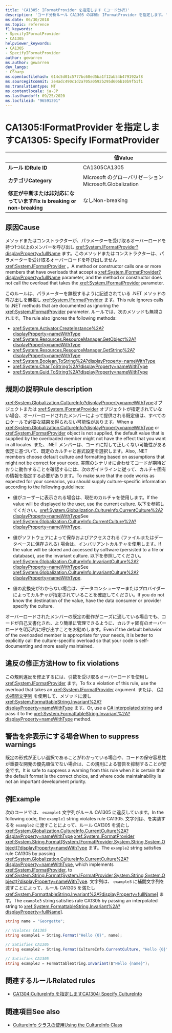 ```yaml
---
title: 'CA1305: IFormatProvider を指定します (コード分析)'
description: 'コード分析ルール CA1305 の詳細: IFormatProvider を指定します。'
ms.date: 06/30/2018
ms.topic: reference
f1_keywords:
- SpecifyIFormatProvider
- CA1305
helpviewer_keywords:
- CA1305
- SpecifyIFormatProvider
author: gewarren
ms.author: gewarren
dev_langs:
- CSharp
ms.openlocfilehash: 614c5d01c5777bc68ed5ba1f12ab54b479192af8
ms.sourcegitcommit: 2e4adc490c1d2a705a0592b295d606b10b9f51f1
ms.translationtype: MT
ms.contentlocale: ja-JP
ms.lasthandoff: 09/25/2020
ms.locfileid: "96591391"
---
```

# <a name="ca1305-specify-iformatprovider"></a><span data-ttu-id="09367-103">CA1305:IFormatProvider を指定します</span><span class="sxs-lookup"><span data-stu-id="09367-103">CA1305: Specify IFormatProvider</span></span>

| | <span data-ttu-id="09367-104">値</span><span class="sxs-lookup"><span data-stu-id="09367-104">Value</span></span> |
|-|-|
| <span data-ttu-id="09367-105">**ルール ID**</span><span class="sxs-lookup"><span data-stu-id="09367-105">**Rule ID**</span></span> |<span data-ttu-id="09367-106">CA1305</span><span class="sxs-lookup"><span data-stu-id="09367-106">CA1305</span></span>|
| <span data-ttu-id="09367-107">**カテゴリ**</span><span class="sxs-lookup"><span data-stu-id="09367-107">**Category**</span></span> |<span data-ttu-id="09367-108">Microsoft のグローバリゼーション</span><span class="sxs-lookup"><span data-stu-id="09367-108">Microsoft.Globalization</span></span>|
| <span data-ttu-id="09367-109">**修正が中断または非対応になっています**</span><span class="sxs-lookup"><span data-stu-id="09367-109">**Fix is breaking or non-breaking**</span></span> |<span data-ttu-id="09367-110">なし</span><span class="sxs-lookup"><span data-stu-id="09367-110">Non-breaking</span></span>|

## <a name="cause"></a><span data-ttu-id="09367-111">原因</span><span class="sxs-lookup"><span data-stu-id="09367-111">Cause</span></span>

<span data-ttu-id="09367-112">メソッドまたはコンストラクターが、パラメーターを受け取るオーバーロードを持つ1つ以上のメンバーを呼び出し <xref:System.IFormatProvider?displayProperty=fullName> ます。このメソッドまたはコンストラクターは、パラメーターを受け取るオーバーロードを呼び出しません <xref:System.IFormatProvider> 。</span><span class="sxs-lookup"><span data-stu-id="09367-112">A method or constructor calls one or more members that have overloads that accept a <xref:System.IFormatProvider?displayProperty=fullName> parameter, and the method or constructor does not call the overload that takes the <xref:System.IFormatProvider> parameter.</span></span>

<span data-ttu-id="09367-113">このルールは、パラメーターを無視するように記述されている .NET メソッドの呼び出しを無視し <xref:System.IFormatProvider> ます。</span><span class="sxs-lookup"><span data-stu-id="09367-113">This rule ignores calls to .NET methods that are documented as ignoring the <xref:System.IFormatProvider> parameter.</span></span> <span data-ttu-id="09367-114">ルールでは、次のメソッドも無視されます。</span><span class="sxs-lookup"><span data-stu-id="09367-114">The rule also ignores the following methods:</span></span>

- <xref:System.Activator.CreateInstance%2A?displayProperty=nameWithType>
- <xref:System.Resources.ResourceManager.GetObject%2A?displayProperty=nameWithType>
- <xref:System.Resources.ResourceManager.GetString%2A?displayProperty=nameWithType>
- <xref:System.Boolean.ToString%2A?displayProperty=nameWithType>
- <xref:System.Char.ToString%2A?displayProperty=nameWithType>
- <xref:System.Guid.ToString%2A?displayProperty=nameWithType>

## <a name="rule-description"></a><span data-ttu-id="09367-115">規則の説明</span><span class="sxs-lookup"><span data-stu-id="09367-115">Rule description</span></span>

<span data-ttu-id="09367-116"><xref:System.Globalization.CultureInfo?displayProperty=nameWithType>オブジェクトまたは <xref:System.IFormatProvider> オブジェクトが指定されていない場合、オーバーロードされたメンバーによって提供される既定値は、すべてのロケールで必要な結果を得られない可能性があります。</span><span class="sxs-lookup"><span data-stu-id="09367-116">When a <xref:System.Globalization.CultureInfo?displayProperty=nameWithType> or <xref:System.IFormatProvider> object is not supplied, the default value that is supplied by the overloaded member might not have the effect that you want in all locales.</span></span> <span data-ttu-id="09367-117">また、.NET メンバーは、コードに対して正しくない可能性がある仮定に基づいて、既定のカルチャと書式設定を選択します。</span><span class="sxs-lookup"><span data-stu-id="09367-117">Also, .NET members choose default culture and formatting based on assumptions that might not be correct for your code.</span></span> <span data-ttu-id="09367-118">実際のシナリオに合わせてコードが期待どおりに動作することを確認するには、次のガイドラインに従って、カルチャ固有の情報を指定する必要があります。</span><span class="sxs-lookup"><span data-stu-id="09367-118">To make sure that the code works as expected for your scenarios, you should supply culture-specific information according to the following guidelines:</span></span>

- <span data-ttu-id="09367-119">値がユーザーに表示される場合は、現在のカルチャを使用します。</span><span class="sxs-lookup"><span data-stu-id="09367-119">If the value will be displayed to the user, use the current culture.</span></span> <span data-ttu-id="09367-120">以下を参照してください。<xref:System.Globalization.CultureInfo.CurrentCulture%2A?displayProperty=nameWithType></span><span class="sxs-lookup"><span data-stu-id="09367-120">See <xref:System.Globalization.CultureInfo.CurrentCulture%2A?displayProperty=nameWithType>.</span></span>

- <span data-ttu-id="09367-121">値がソフトウェアによって保存およびアクセスされる (ファイルまたはデータベースに保存される) 場合は、インバリアントカルチャを使用します。</span><span class="sxs-lookup"><span data-stu-id="09367-121">If the value will be stored and accessed by software (persisted to a file or database), use the invariant culture.</span></span> <span data-ttu-id="09367-122">以下を参照してください。<xref:System.Globalization.CultureInfo.InvariantCulture%2A?displayProperty=nameWithType></span><span class="sxs-lookup"><span data-stu-id="09367-122">See <xref:System.Globalization.CultureInfo.InvariantCulture%2A?displayProperty=nameWithType>.</span></span>

- <span data-ttu-id="09367-123">値の変換先がわからない場合は、データコンシューマーまたはプロバイダーによってカルチャが指定されていることを確認してください。</span><span class="sxs-lookup"><span data-stu-id="09367-123">If you do not know the destination of the value, have the data consumer or provider specify the culture.</span></span>

<span data-ttu-id="09367-124">オーバーロードされたメンバーの既定の動作がニーズに適している場合でも、コードが自己文書化され、より簡単に管理できるように、カルチャ固有のオーバーロードを明示的に呼び出すことをお勧めします。</span><span class="sxs-lookup"><span data-stu-id="09367-124">Even if the default behavior of the overloaded member is appropriate for your needs, it is better to explicitly call the culture-specific overload so that your code is self-documenting and more easily maintained.</span></span>

## <a name="how-to-fix-violations"></a><span data-ttu-id="09367-125">違反の修正方法</span><span class="sxs-lookup"><span data-stu-id="09367-125">How to fix violations</span></span>

<span data-ttu-id="09367-126">この規則違反を修正するには、引数を受け取るオーバーロードを使用し <xref:System.IFormatProvider> ます。</span><span class="sxs-lookup"><span data-stu-id="09367-126">To fix a violation of this rule, use the overload that takes an <xref:System.IFormatProvider> argument.</span></span> <span data-ttu-id="09367-127">または、 [C# の補間文字列](../../../csharp/tutorials/string-interpolation.md) を使用して、メソッドに渡し <xref:System.FormattableString.Invariant%2A?displayProperty=nameWithType> ます。</span><span class="sxs-lookup"><span data-stu-id="09367-127">Or, use a [C# interpolated string](../../../csharp/tutorials/string-interpolation.md) and pass it to the <xref:System.FormattableString.Invariant%2A?displayProperty=nameWithType> method.</span></span>

## <a name="when-to-suppress-warnings"></a><span data-ttu-id="09367-128">警告を非表示にする場合</span><span class="sxs-lookup"><span data-stu-id="09367-128">When to suppress warnings</span></span>

<span data-ttu-id="09367-129">既定の形式が正しい選択であることがわかっている場合や、コードの保守容易性が重要な開発の優先順位でない場合は、この規則による警告を抑制することが安全です。</span><span class="sxs-lookup"><span data-stu-id="09367-129">It is safe to suppress a warning from this rule when it is certain that the default format is the correct choice, and where code maintainability is not an important development priority.</span></span>

## <a name="example"></a><span data-ttu-id="09367-130">例</span><span class="sxs-lookup"><span data-stu-id="09367-130">Example</span></span>

<span data-ttu-id="09367-131">次のコードでは、 `example1` 文字列がルール CA1305 に違反しています。</span><span class="sxs-lookup"><span data-stu-id="09367-131">In the following code, the `example1` string violates rule CA1305.</span></span> <span data-ttu-id="09367-132">文字列は、を実装するを `example2` に渡すことによって、ルール CA1305 を満たし <xref:System.Globalization.CultureInfo.CurrentCulture%2A?displayProperty=nameWithType> <xref:System.IFormatProvider> <xref:System.String.Format(System.IFormatProvider,System.String,System.Object)?displayProperty=nameWithType> ます。</span><span class="sxs-lookup"><span data-stu-id="09367-132">The `example2` string satisfies rule CA1305 by passing <xref:System.Globalization.CultureInfo.CurrentCulture%2A?displayProperty=nameWithType>, which implements <xref:System.IFormatProvider>, to <xref:System.String.Format(System.IFormatProvider,System.String,System.Object)?displayProperty=nameWithType>.</span></span> <span data-ttu-id="09367-133">文字列は、 `example3` に補間文字列を渡すことによって、ルール CA1305 を満たし <xref:System.FormattableString.Invariant%2A?displayProperty=fullName]> ます。</span><span class="sxs-lookup"><span data-stu-id="09367-133">The `example3` string satisfies rule CA1305 by passing an interpolated string to <xref:System.FormattableString.Invariant%2A?displayProperty=fullName]>.</span></span>

```csharp
string name = "Georgette";

// Violates CA1305
string example1 = String.Format("Hello {0}", name);

// Satisfies CA1305
string example2 = String.Format(CultureInfo.CurrentCulture, "Hello {0}", name);

// Satisfies CA1305
string example3 = FormattableString.Invariant($"Hello {name}");
```

## <a name="related-rules"></a><span data-ttu-id="09367-134">関連するルール</span><span class="sxs-lookup"><span data-stu-id="09367-134">Related rules</span></span>

- [<span data-ttu-id="09367-135">CA1304:CultureInfo を指定します</span><span class="sxs-lookup"><span data-stu-id="09367-135">CA1304: Specify CultureInfo</span></span>](ca1304.md)

## <a name="see-also"></a><span data-ttu-id="09367-136">関連項目</span><span class="sxs-lookup"><span data-stu-id="09367-136">See also</span></span>

- [<span data-ttu-id="09367-137">CultureInfo クラスの使用</span><span class="sxs-lookup"><span data-stu-id="09367-137">Using the CultureInfo Class</span></span>](../../../standard/globalization-localization/globalization.md#work-with-culture-specific-settings)
